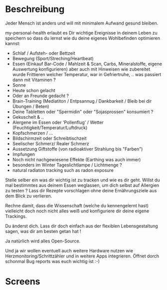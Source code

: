 # Beschreibung

Jeder Mensch ist anders und will mit minimalem Aufwand gesund bleiben.

my-personal-health erlaubt es Dir wichtige Ereignisse in deinem Leben
zu speichern so dass du lernst wie du deine eigenes Wohlbefinden optimieren
kannst:

- Schlaf / Aufsteh- oder Bettzeit
- Bewegung (Sport/Streching/Heartbeat)
- Essen (Einkauf Bar-Code / Mahlzeit & Scan, Carbs, Mineralstoffe, eigene
  Auswertung konfigurieren) aber auch mit Hinweisen wie zubereitet wurde
  Frittieren welcher Temperatur, war in Gefriertruhe, .. was passiert dann
  mit Vitaminen ?
- Sonne
- Heute schon gelacht
- Oder an Freunde gedacht ?
- Brain-Training (Mediatiton / Entpsannug / Dankbarkeit / Bleib bei dir
  Übungen / Beten)
- Deine Tabletten oder "Spermidin" oder "Sojasprossen" konsumiert ?
- Gekuschelt & ..
- Alergene im Essen oder 'Pollenflug' / Wetter (Feuchtigkeit/Temperatur/Luftdruck)
- Kopfschmerzen / ...
- Bildschirmzeit oder Schreibtischzeit
- Seelischer Schmerz/ Realer Schmerz
- Aussetzung Giftstoffe (von radioaktiver Strahlung bis "Farben")
- Impfungen
- Noch nicht nachgewiesene Effekte (Earthing was auch immer)
- besonders im Winter Tageslichtlampe / Lichtmenge ?
- natural radiaton tracking such as radon exposure

Stelle selber ein was dir wichtig ist zu tracken und wie es dir geht.
Willst du mal bestimmtes aus deinem Essen weglassen, um dich selbst auf
Allergien zu testen ? Lass dir Rezepte vorschlagen ohne deine Ernährungsziele
aus dem Blick zu verlieren.

Rechne damit, dass die Wissenschaft (welche du kennengelernt hast)
vielleicht doch noch nicht alles weiß und konfiguriere dir deine eigene
Trackings.

Du änderst dich. Lass dir doch einfach aus der flexiblen Lebensgestaltung
sagen, was dir am besten getan hat !

Ja natürlich wird alles Open-Source.

Und ja wir wollen eventuell auch weitere Hardware nutzen wie
Herzmonitoring/Schrittzähler und in weitere Apps integrieren.
Öffnet dorch schonmal Bug reports was euch wichtig ist :-)

# Screens
